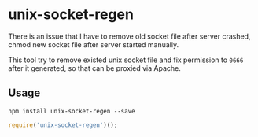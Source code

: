 # unix-socket-regen

There is an issue that I have to remove old socket file after server crashed, chmod new socket file after server started manually.

This tool try to remove existed unix socket file and fix permission to ``0666`` after it generated, so that can be proxied via Apache.


## Usage
````
npm install unix-socket-regen --save
````


````js
require('unix-socket-regen')();
````
